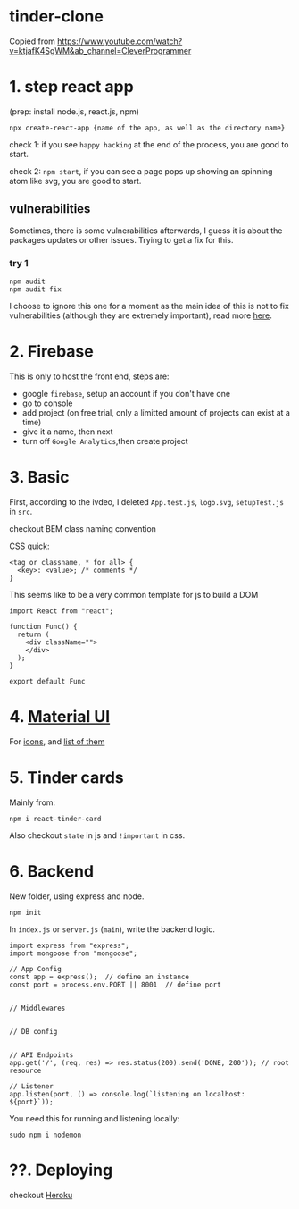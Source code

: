 # tinder-clone
Copied from https://www.youtube.com/watch?v=ktjafK4SgWM&ab_channel=CleverProgrammer

# 1. step react app
(prep: install node.js, react.js, npm)
```
npx create-react-app {name of the app, as well as the directory name}
```

check 1: if you see `happy hacking` at the end of the process, you are good to start. 

check 2: `npm start`, if you can see a page pops up showing an spinning atom like svg, you are good to start. 
## vulnerabilities
Sometimes, there is some vulnerabilities afterwards, I guess it is about the packages updates or other issues. Trying to get a fix for this. 
### try 1
```
npm audit
npm audit fix
```
I choose to ignore this one for a moment as the main idea of this is not to fix vulnerabilities (although they are extremely important), read more [here](https://docs.npmjs.com/auditing-package-dependencies-for-security-vulnerabilities). 

# 2. Firebase
This is only to host the front end, steps are:  
- google `firebase`, setup an account if you don't have one 
- go to console
- add project (on free trial, only a limitted amount of projects can exist at a time)
- give it a name, then next
- turn off `Google Analytics`,then create project

# 3. Basic
First, according to the ivdeo, I deleted `App.test.js`, `logo.svg`, `setupTest.js` in `src`.  

checkout BEM class naming convention

CSS quick: 
```
<tag or classname, * for all> {
  <key>: <value>; /* comments */
}
```

This seems like to be a very common template for js to build a DOM
```
import React from "react"; 

function Func() {
  return (
    <div className="">
    </div>
  );
}

export default Func
```

# 4. [Material UI](https://mui.com/getting-started/usage/)
For [icons](https://mui.com/zh/components/icons/#main-content), and [list of them](https://mui.com/zh/components/material-icons/)  

# 5. Tinder cards
Mainly from: 
```
npm i react-tinder-card
```
Also checkout `state` in js and `!important` in css. 

# 6. Backend
New folder, using express and node. 
```
npm init
```
In `index.js` or `server.js` (`main`), write the backend logic. 
```
import express from "express";
import mongoose from "mongoose";

// App Config
const app = express();  // define an instance
const port = process.env.PORT || 8001  // define port


// Middlewares


// DB config


// API Endpoints
app.get('/', (req, res) => res.status(200).send('DONE, 200')); // root resource

// Listener 
app.listen(port, () => console.log(`listening on localhost: ${port}`));
```
You need this for running and listening locally:  
```
sudo npm i nodemon
```

# ??. Deploying
checkout [Heroku]()